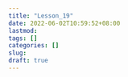 ```yaml
---
title: "Lesson_19"
date: 2022-06-02T10:59:52+08:00
lastmod:
tags: []
categories: []
slug:
draft: true
---
```


